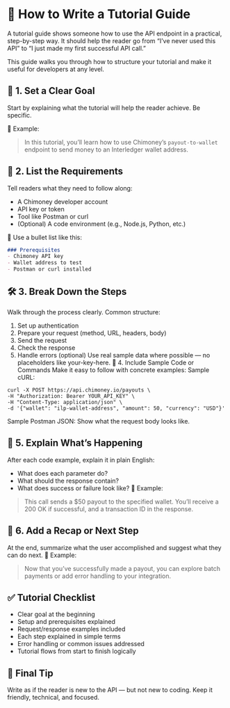 # 🧪 How to Write a Tutorial Guide

A tutorial guide shows someone how to use the API endpoint in a practical, step-by-step way. It should help the reader go from “I’ve never used this API” to “I just made my first successful API call.”

This guide walks you through how to structure your tutorial and make it useful for developers at any level.

## 🎯 1. Set a Clear Goal

Start by explaining what the tutorial will help the reader achieve. Be specific.

📌 Example:
> In this tutorial, you’ll learn how to use Chimoney’s `payout-to-wallet` endpoint to send money to an Interledger wallet address.

## 🔧 2. List the Requirements

Tell readers what they need to follow along:

- A Chimoney developer account
- API key or token
- Tool like Postman or curl
- (Optional) A code environment (e.g., Node.js, Python, etc.)

📌 Use a bullet list like this:

```md
### Prerequisites
- Chimoney API key
- Wallet address to test
- Postman or curl installed
```

## 🛠 3. Break Down the Steps
Walk through the process clearly. Common structure:
1. Set up authentication
1. Prepare your request (method, URL, headers, body)
1. Send the request
1. Check the response
1. Handle errors (optional)
Use real sample data where possible — no placeholders like your-key-here.
💬 4. Include Sample Code or Commands
Make it easy to follow with concrete examples:
Sample cURL:
```
curl -X POST https://api.chimoney.io/payouts \
-H "Authorization: Bearer YOUR_API_KEY" \
-H "Content-Type: application/json" \
-d '{"wallet": "ilp-wallet-address", "amount": 50, "currency": "USD"}'
```
Sample Postman JSON:
Show what the request body looks like.
## 🧾 5. Explain What’s Happening
After each code example, explain it in plain English:
- What does each parameter do?
- What should the response contain?
- What does success or failure look like?
📌 Example:
> This call sends a $50 payout to the specified wallet. You’ll receive a 200 OK if successful, and a transaction ID in the response.
## 🧪 6. Add a Recap or Next Step
At the end, summarize what the user accomplished and suggest what they can do next.
📌 Example:
> Now that you’ve successfully made a payout, you can explore batch payments or add error handling to your integration.
## ✅ Tutorial Checklist
- Clear goal at the beginning
- Setup and prerequisites explained
- Request/response examples included
- Each step explained in simple terms
- Error handling or common issues addressed
- Tutorial flows from start to finish logically

## 💬 Final Tip
Write as if the reader is new to the API — but not new to coding. Keep it friendly, technical, and focused.
